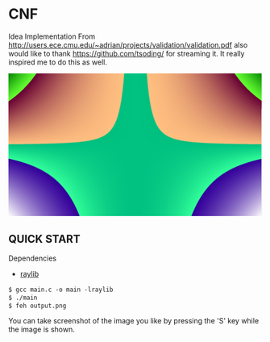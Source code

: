 # CNF

Idea Implementation From http://users.ece.cmu.edu/~adrian/projects/validation/validation.pdf
also would like to thank https://github.com/tsoding/ for streaming it. It really inspired me to do this as well.

![thumbnail](./thumbnail.png)

## QUICK START

Dependencies

- [raylib](https://www.raylib.com/)

```console
$ gcc main.c -o main -lraylib
$ ./main
$ feh output.png
```
You can take screenshot of the image you like by pressing the 'S' key while the image is shown.
